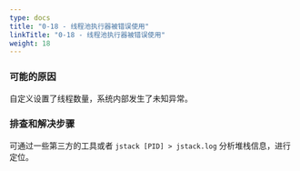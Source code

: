 ```yaml
---
type: docs
title: "0-18 - 线程池执行器被错误使用"
linkTitle: "0-18 - 线程池执行器被错误使用"
weight: 18
---
```



### 可能的原因

自定义设置了线程数量，系统内部发生了未知异常。

### 排查和解决步骤

可通过一些第三方的工具或者 `jstack [PID] > jstack.log` 分析堆栈信息，进行定位。

